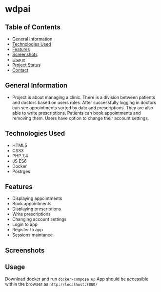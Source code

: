 # wdpai

## Table of Contents
* [General Information](#general-information)
* [Technologies Used](#technologies-used)
* [Features](#features)
* [Screenshots](#screenshots)
* [Usage](#usage)
* [Project Status](#project-status)
* [Contact](#contact)

## General Information
- Project is about managing a clinic. There is a division between patients and doctors based on users roles. After successfully logging in doctors can see 
appointments sorted by date and prescriptions. They are also able to write prescriptions. Patients can book appointments and removing them. Users have option
to change their account settings.

## Technologies Used
- HTML5
- CSS3
- PHP 7.4
- JS ES6
- Docker
- Postrges

## Features
- Displaying appointments
- Book appointments
- Displaying prescriptions
- Write prescriptions
- Changing account settings
- Login to app
- Register to app
- Sessions maintance

## Screenshots

## Usage
Download docker and run
```docker-compose up```
App should be accessible within the browser as ```http://localhost:8080/```
